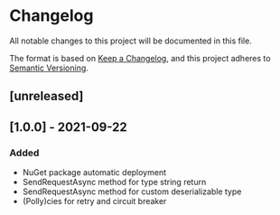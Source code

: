 # Changelog

All notable changes to this project will be documented in this file.

The format is based on [Keep a Changelog](https://keepachangelog.com/en/1.0.0/),
and this project adheres to [Semantic Versioning](https://semver.org/spec/v2.0.0.html).

## [unreleased]

## [1.0.0] - 2021-09-22

### Added

- NuGet package automatic deployment
- SendRequestAsync method for type string return
- SendRequestAsync method for custom deserializable type
- (Polly)cies for retry and circuit breaker